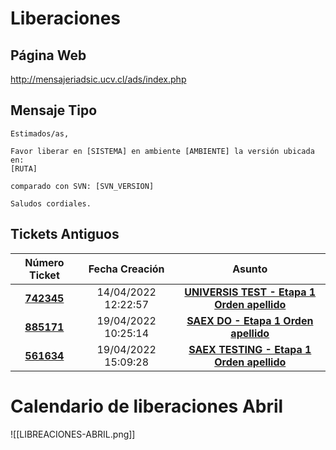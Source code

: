 # Liberaciones
## Página Web
http://mensajeriadsic.ucv.cl/ads/index.php

## Mensaje Tipo
```
Estimados/as,  
  
Favor liberar en [SISTEMA] en ambiente [AMBIENTE] la versión ubicada en:  
[RUTA] 
  
comparado con SVN: [SVN_VERSION]  
  
Saludos cordiales.
```
## Tickets Antiguos
|Número Ticket   | Fecha Creación  | Asunto |
| :----: | :---:   | :---: |
| [**742345**](http://mensajeriadsic.ucv.cl/ads/tickets.php?id=742345 "kevin.trivino@pucv.cl") | 14/04/2022 12:22:57  | [**UNIVERSIS TEST - Etapa 1 Orden apellido**](http://mensajeriadsic.ucv.cl/ads/tickets.php?id=742345) |
|[**885171**](http://mensajeriadsic.ucv.cl/ads/tickets.php?id=885171 "kevin.trivino@pucv.cl") |19/04/2022 10:25:14 |[**SAEX DO - Etapa 1 Orden apellido**](http://mensajeriadsic.ucv.cl/ads/tickets.php?id=885171)|
|[**561634**](http://mensajeriadsic.ucv.cl/ads/tickets.php?id=561634 "kevin.trivino@pucv.cl")| 19/04/2022 15:09:28| [**SAEX TESTING - Etapa 1 Orden apellido**](http://mensajeriadsic.ucv.cl/ads/tickets.php?id=561634)|

# Calendario de liberaciones Abril
![[LIBREACIONES-ABRIL.png]]
